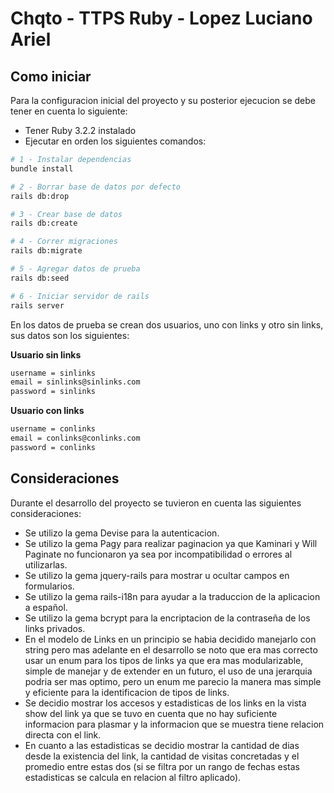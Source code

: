 # Chqto - TTPS Ruby - Lopez Luciano Ariel

## Como iniciar

Para la configuracion inicial del proyecto y su posterior ejecucion se debe tener en cuenta lo siguiente:

- Tener Ruby 3.2.2 instalado
- Ejecutar en orden los siguientes comandos:

```bash
# 1 - Instalar dependencias
bundle install

# 2 - Borrar base de datos por defecto
rails db:drop 

# 3 - Crear base de datos
rails db:create

# 4 - Correr migraciones
rails db:migrate

# 5 - Agregar datos de prueba
rails db:seed

# 6 - Iniciar servidor de rails
rails server
```

En los datos de prueba se crean dos usuarios, uno con links y otro sin links, sus datos son los siguientes:

**Usuario sin links**

```txt
username = sinlinks
email = sinlinks@sinlinks.com
password = sinlinks
```

**Usuario con links**

```txt
username = conlinks
email = conlinks@conlinks.com
password = conlinks
```


## Consideraciones

Durante el desarrollo del proyecto se tuvieron en cuenta las siguientes consideraciones:

- Se utilizo la gema Devise para la autenticacion.
- Se utilizo la gema Pagy para realizar paginacion ya que Kaminari y Will Paginate no funcionaron ya sea por incompatibilidad o errores al utilizarlas.
- Se utilizo la gema jquery-rails para mostrar u ocultar campos en formularios.
- Se utilizo la gema rails-i18n para ayudar a la traduccion de la aplicacion a español.
- Se utilizo la gema bcrypt para la encriptacion de la contraseña de los links privados.
- En el modelo de Links en un principio se habia decidido manejarlo con string pero mas adelante en el desarrollo se noto que era mas correcto usar un enum para los tipos de links ya que era mas modularizable, simple de manejar y de extender en un futuro, el uso de una jerarquia podria ser mas optimo, pero un enum me parecio la manera mas simple y eficiente para la identificacion de tipos de links.
- Se decidio mostrar los accesos y estadisticas de los links en la vista show del link ya que se tuvo en cuenta que no hay suficiente informacion para plasmar y la informacion que se muestra tiene relacion directa con el link.
- En cuanto a las estadisticas se decidio mostrar la cantidad de dias desde la existencia del link, la cantidad de visitas concretadas y el promedio entre estas dos (si se filtra por un rango de fechas estas estadisticas se calcula en relacion al filtro aplicado).